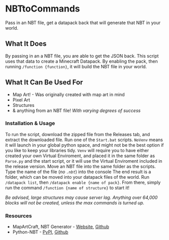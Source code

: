 # NBTtoCommands
Pass in an NBT file, get a datapack back that will generate that NBT in your world.

## What It Does
By passing in an a NBT file, you are able to get the JSON back.
This script uses that data to create a Minecraft Datapack. By enabling the pack, then running `/function {function}`, it will build the NBT file in your world.

## What It Can Be Used For
 - Map Art! - Was originally created with map art in mind
 - Pixel Art
 - Structures
 - & anything from an NBT file! *With varying degrees of success*

### Installation & Usage
To run the script, download the zipped file from the Releases tab, and extract the downloaded file.
Run one of the `Start.bat` scripts. `NoVenv` means it will launch in your global python space, and might not be the best option if you like to keep your libraries tidy.
`Venv` will require you to have either created your own Virtual Enviroment, and placed it in the same folder as `Parse.py` and the start script, or it will use the Virtual Enviroment included in the release version.
Move an NBT file into the same folder as the scripts. Type the name of the file (*no `.nbt`*) into the console
The end result is a folder, which can be moved into your datapack files of the world.
Run `/datapack list`,  then `/datapack enable {name of pack}`. From there, simply run the command `/function {name of structure}` to start it!

*Be advised, large structures may cause server lag. Anything over 64,000 blocks will not be created, unless the max commands is turned up.*


### Resources
 - MapArtCraft, NBT Generator - [Website](https://rebane2001.com/mapartcraft//), [Github](https://github.com/rebane2001/mapartcraft/)
 - Python-NBT - [PyPI](https://pypi.org/project/Python-NBT/), [Github](https://github.com/TowardtheStars/Python-NBT)
